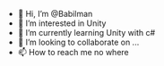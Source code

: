 - 👋 Hi, I’m @Babilman
- 👀 I’m interested in Unity
- 🌱 I’m currently learning Unity with c#
- 💞️ I’m looking to collaborate on ...
- 📫 How to reach me no where

<!---
Babilman/Babilman is a ✨ special ✨ repository because its `README.md` (this file) appears on your GitHub profile.
You can click the Preview link to take a look at your changes.
--->
